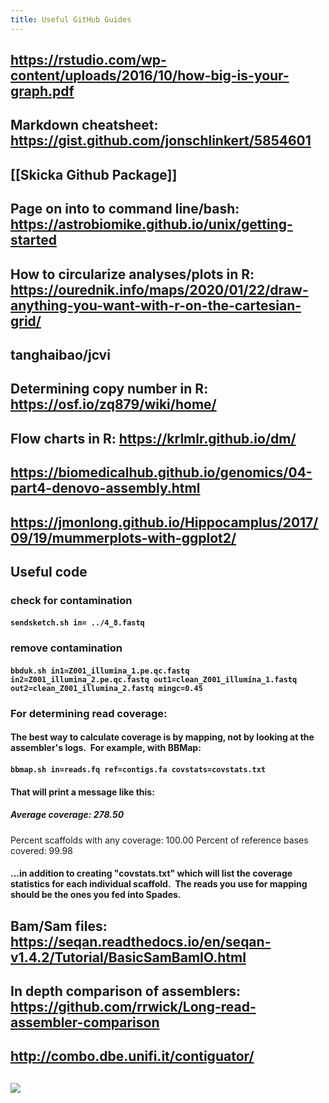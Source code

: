 ```yaml
---
title: Useful GitHub Guides
---
```


## https://rstudio.com/wp-content/uploads/2016/10/how-big-is-your-graph.pdf

## Markdown cheatsheet: https://gist.github.com/jonschlinkert/5854601

## [[Skicka Github Package]]

## Page on into to command line/bash: https://astrobiomike.github.io/unix/getting-started

## How to circularize analyses/plots in R: https://ourednik.info/maps/2020/01/22/draw-anything-you-want-with-r-on-the-cartesian-grid/

## tanghaibao/jcvi

## Determining copy number in R: https://osf.io/zq879/wiki/home/

## Flow charts in R: https://krlmlr.github.io/dm/

## https://biomedicalhub.github.io/genomics/04-part4-denovo-assembly.html

## https://jmonlong.github.io/Hippocamplus/2017/09/19/mummerplots-with-ggplot2/

## **Useful code**
### check for contamination
#### `sendsketch.sh in= ../4_8.fastq`

### remove contamination
#### `bbduk.sh in1=Z001_illumina_1.pe.qc.fastq in2=Z001_illumina_2.pe.qc.fastq out1=clean_Z001_illumina_1.fastq out2=clean_Z001_illumina_2.fastq mingc=0.45`

### For determining read coverage:
#### The best way to calculate coverage is by mapping, not by looking at the assembler's logs.  For example, with BBMap:

#### `bbmap.sh in=reads.fq ref=contigs.fa covstats=covstats.txt`

#### That will print a message like this:
##### Average coverage:                       278.50
Percent scaffolds with any coverage:    100.00
Percent of reference bases covered:     99.98

#### ...in addition to creating "covstats.txt" which will list the coverage statistics for each individual scaffold.  The reads you use for mapping should be the ones you fed into Spades.

## Bam/Sam files: https://seqan.readthedocs.io/en/seqan-v1.4.2/Tutorial/BasicSamBamIO.html

## In depth comparison of assemblers: https://github.com/rrwick/Long-read-assembler-comparison

## http://combo.dbe.unifi.it/contiguator/

## ![](https://firebasestorage.googleapis.com/v0/b/firescript-577a2.appspot.com/o/imgs%2Fapp%2FQualifying_Exam%2FUh6Uj0w87m.png?alt=media&token=86f36b8b-f695-445c-8efc-7b4f9746f2a4)

## 
